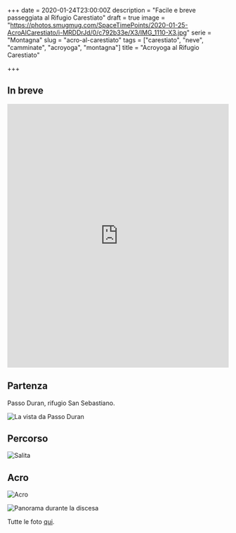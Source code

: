 +++
date = 2020-01-24T23:00:00Z
description = "Facile e breve passeggiata al Rifugio Carestiato"
draft = true
image = "https://photos.smugmug.com/SpaceTimePoints/2020-01-25-AcroAlCarestiato/i-MRDDrJd/0/c792b33e/X3/IMG_1110-X3.jpg"
serie = "Montagna"
slug = "acro-al-carestiato"
tags = ["carestiato", "neve", "camminate", "acroyoga", "montagna"]
title = "Acroyoga al Rifugio Carestiato"

+++
## In breve

<iframe src="https://www.komoot.com/tour/111147300/embed?profile=1" width="100%" height="600" frameborder="0" scrolling="no"></iframe>

## Partenza

Passo Duran, rifugio San Sebastiano.

![La vista da Passo Duran](https://photos.smugmug.com/SpaceTimePoints/2020-01-25-AcroAlCarestiato/i-nLkQfLz/0/0e0fe63f/X3/IMG_1013-X3.jpg)

## Percorso

![Salita](https://photos.smugmug.com/SpaceTimePoints/2020-01-25-AcroAlCarestiato/i-rPm4wq5/0/c8678d12/X3/IMG_1027-X3.jpg)


## Acro

![Acro](https://photos.smugmug.com/SpaceTimePoints/2020-01-25-AcroAlCarestiato/i-6wkVW5K/0/3cb3246f/X3/IMG_1070-X3.jpg)



![Panorama durante la discesa](https://photos.smugmug.com/SpaceTimePoints/2020-01-25-AcroAlCarestiato/i-CzQ5dnk/0/91a429cc/X3/IMG_1029-X3.jpg)

Tutte le foto [qui](https://photos.marcozeta.com/SpaceTimePoints/2020-01-25-AcroAlCarestiato).